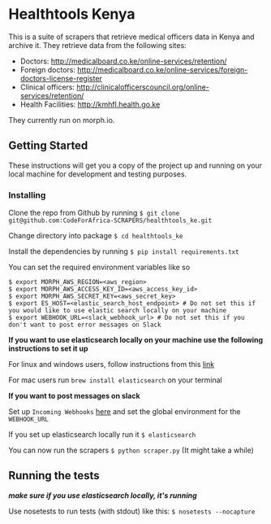 # Healthtools Kenya

This is a suite of scrapers that retrieve medical officers data in Kenya and archive it.
They retrieve data from the following sites:

- Doctors: http://medicalboard.co.ke/online-services/retention/
- Foreign doctors: http://medicalboard.co.ke/online-services/foreign-doctors-license-register
- Clinical officers: http://clinicalofficerscouncil.org/online-services/retention/
- Health Facilities: http://kmhfl.health.go.ke

They currently run on morph.io.

## Getting Started

These instructions will get you a copy of the project up and running on your local machine for development and testing purposes.

### Installing

Clone the repo from Github by running `$ git clone git@github.com:CodeForAfrica-SCRAPERS/healthtools_ke.git`

Change directory into package `$ cd healthtools_ke`

Install the dependencies by running `$ pip install requirements.txt`

You can set the required environment variables like so
```
$ export MORPH_AWS_REGION=<aws_region>
$ export MORPH_AWS_ACCESS_KEY_ID=<aws_access_key_id>
$ export MORPH_AWS_SECRET_KEY=<aws_secret_key>
$ export ES_HOST=<elastic_search_host_endpoint> # Do not set this if you would like to use elastic search locally on your machine
$ export WEBHOOK_URL=<slack_webhook_url> # Do not set this if you don't want to post error messages on Slack
```
**If you want to use elasticsearch locally on your machine use the following instructions to set it up**

For linux and windows users, follow instructions from this [link](https://www.elastic.co/guide/en/elasticsearch/reference/current/setup.html)

For mac users run `brew install elasticsearch` on your terminal

**If you want to post messages on slack**

Set up `Incoming Webhooks` [here](https://slack.com/signin?redir=%2Fservices%2Fnew%2Fincoming-webhook) and set the global environment for the `WEBHOOK_URL`

If you set up elasticsearch locally run it `$ elasticsearch`

You can now run the scrapers `$ python scraper.py` (It might take a while)


## Running the tests
_**make sure if you use elasticsearch locally, it's running**_

Use nosetests to run tests (with stdout) like this:
```$ nosetests --nocapture```

